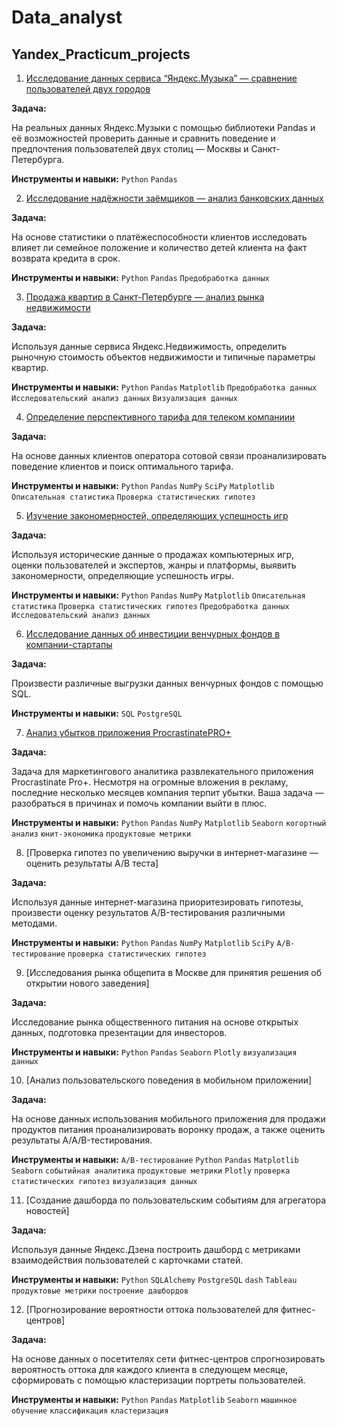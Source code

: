 # Data_analyst
## Yandex_Practicum_projects
 
1) [Исследование данных сервиса “Яндекс.Музыка” — сравнение пользователей двух городов](https://github.com/LizaVet23/Data_analyst/tree/main/Yandex_music)   
  
**Задача:**
  
На реальных данных Яндекс.Музыки c помощью библиотеки Pandas и её возможностей проверить данные и сравнить поведение и предпочтения пользователей двух столиц — Москвы и Санкт-Петербурга. 

**Инструменты и навыки:** `Python` `Pandas`  
  
2) [Исследование надёжности заёмщиков — анализ банковских данных](https://github.com/LizaVet23/Data_analyst/tree/main/Исследование_надежности_заемщиков)

**Задача:**  

На основе статистики о платёжеспособности клиентов исследовать влияет ли семейное положение и количество детей клиента на факт возврата кредита в срок.

**Инструменты и навыки:** `Python` `Pandas` `Предобработка данных`  
  
 3) [Продажа квартир в Санкт-Петербурге — анализ рынка недвижимости](https://github.com/LizaVet23/Data_analyst/tree/main/Анализ_рынка_недвижимости)  
 
**Задача:**  

Используя данные сервиса Яндекс.Недвижимость, определить рыночную стоимость объектов недвижимости и типичные параметры квартир.  

**Инструменты и навыки:** `Python` `Pandas` `Matplotlib` `Предобработка данных` `Исследовательский анализ данных` `Визуализация данных`  
  
4) [Определение перспективного тарифа для телеком компаниии](https://github.com/LizaVet23/Data_analyst/tree/main/Определение_выгодного_тарифа_для_телеком_компании)  
 
**Задача:**  

На основе данных клиентов оператора сотовой связи проанализировать поведение клиентов и поиск оптимального тарифа.  

**Инструменты и навыки:** `Python` `Pandas` `NumPy` `SciPy` `Matplotlib` `Описательная статистика` `Проверка статистических гипотез`  
  
 5) [Изучение закономерностей, определяющих успешность игр](https://github.com/LizaVet23/Data_analyst/tree/main/Изучение%20закономерностей%2C%20определяющих%20успешность%20игр)
 
**Задача:**  

Используя исторические данные о продажах компьютерных игр, оценки пользователей и экспертов, жанры и платформы, выявить закономерности, определяющие успешность игры.  

**Инструменты и навыки:** `Python` `Pandas` `NumPy`  `Matplotlib` `Описательная статистика` `Проверка статистических гипотез` `Предобработка данных` `Исследовательский анализ данных`  
  
   6) [Исследование данных об инвестиции венчурных фондов в компании-стартапы](https://github.com/LizaVet23/Data_analyst/tree/main/Исследование%20данных%20об%20инвестиции%20венчурных%20фондов%20в%20компании-стартапы)
 
**Задача:**  

Произвести различные выгрузки данных венчурных фондов с помощью SQL.  

**Инструменты и навыки:** `SQL` `PostgreSQL`   
  
   7) [Анализ убытков приложения ProcrastinatePRO+](https://github.com/LizaVet23/Data_analyst/tree/main/Анализ%20убытков%20приложения%20ProcrastinatePRO%2B)
 
**Задача:**  

Задача для маркетингового аналитика развлекательного приложения Procrastinate Pro+. Несмотря на огромные вложения в рекламу, последние несколько месяцев компания терпит убытки. Ваша задача — разобраться в причинах и помочь компании выйти в плюс.  

**Инструменты и навыки:** `Python` `Pandas` `NumPy`  `Matplotlib`  `Seaborn` `когортный анализ` `юнит-экономика` `продуктовые метрики`
  
8) [Проверка гипотез по увеличению выручки в интернет-магазине —
оценить результаты A/B теста]
 
**Задача:**  

Используя данные интернет-магазина приоритезировать гипотезы, произвести оценку результатов A/B-тестирования различными методами.  

**Инструменты и навыки:** `Python` `Pandas` `NumPy`  `Matplotlib` `SciPy` `A/B-тестирование` `проверка статистических гипотез`  
  
9) [Исследования рынка общепита в Москве для принятия решения об
открытии нового заведения]
 
**Задача:**  

Исследование рынка общественного питания на основе открытых данных, подготовка презентации для инвесторов.  

**Инструменты и навыки:** `Python` `Pandas`  `Seaborn` `Plotly`  `визуализация данных`  
  
10) [Анализ пользовательского поведения в мобильном приложении]
 
**Задача:**  

На основе данных использования мобильного приложения для продажи продуктов питания проанализировать воронку продаж, а также оценить результаты A/A/B-тестирования. 

**Инструменты и навыки:** `A/B-тестирование` `Python` `Pandas` `Matplotlib` `Seaborn` `событийная аналитика`  `продуктовые метрики` `Plotly` `проверка статистических гипотез` `визуализация данных`  
  
11) [Создание дашборда по пользовательским событиям для агрегатора
новостей]
 
**Задача:**  

Используя данные Яндекс.Дзена построить дашборд с метриками взаимодействия пользователей с карточками статей. 

**Инструменты и навыки:** `Python` `SQLAlchemy` `PostgreSQL` `dash` `Tableau` `продуктовые метрики` `построение дашбордов`  
  
12) [Прогнозирование вероятности оттока пользователей для фитнес-центров]
 
**Задача:**  

На основе данных о посетителях сети фитнес-центров спрогнозировать вероятность оттока для каждого клиента в следующем месяце, сформировать с помощью кластеризации портреты пользователей.

**Инструменты и навыки:** `Python` `Pandas` `Matplotlib` `Seaborn` `машинное обучение` `классификация` `кластеризация`


